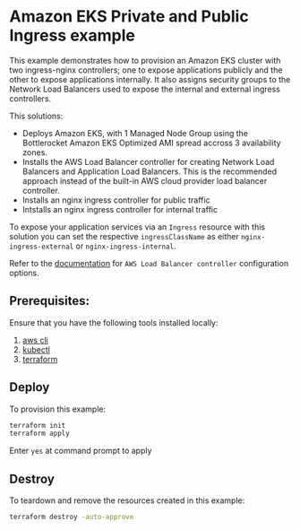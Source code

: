 # Amazon EKS Private and Public Ingress example

This example demonstrates how to provision an Amazon EKS cluster with two  ingress-nginx controllers; one to expose applications publicly and the other to expose applications internally. It also assigns security groups to the Network Load Balancers used to expose the internal and external ingress controllers.

This solutions:
* Deploys Amazon EKS, with 1 Managed Node Group using the Bottlerocket Amazon EKS Optimized AMI spread accross 3 availability zones.
* Installs the AWS Load Balancer controller for creating Network Load Balancers and Application Load Balancers. This is the recommended approach instead of the built-in AWS cloud provider load balancer controller.
* Installs an nginx ingress controller for public traffic
* Intstalls an nginx ingress controller for internal traffic

To expose your application services via an `Ingress` resource with this solution you can set the respective `ingressClassName` as either `nginx-ingress-external` or `nginx-ingress-internal`.

Refer to the [documentation](https://kubernetes-sigs.github.io/aws-load-balancer-controller) for `AWS Load Balancer controller` configuration options.

## Prerequisites:

Ensure that you have the following tools installed locally:

1. [aws cli](https://docs.aws.amazon.com/cli/latest/userguide/install-cliv2.html)
2. [kubectl](https://Kubernetes.io/docs/tasks/tools/)
3. [terraform](https://learn.hashicorp.com/tutorials/terraform/install-cli)

## Deploy

To provision this example:

```sh
terraform init
terraform apply
```

Enter `yes` at command prompt to apply

## Destroy

To teardown and remove the resources created in this example:

```sh
terraform destroy -auto-approve
```
